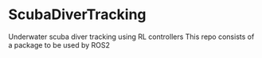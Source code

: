 # ScubaDiverTracking
Underwater scuba diver tracking using RL controllers
This repo consists of a package to be used by ROS2 
